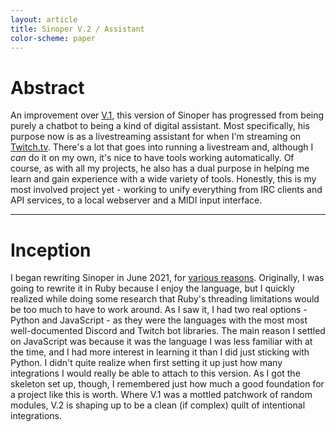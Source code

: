 ```yaml
---
layout: article
title: Sinoper V.2 / Assistant
color-scheme: paper
---
```


# Abstract
An improvement over [V.1](/sinoper-v1), this version of Sinoper has progressed from being purely a chatbot to being a kind of digital assistant. Most specifically, his purpose now is as a livestreaming assistant for when I'm streaming on [Twitch.tv](https://twitch.tv). There's a lot that goes into running a livestream and, although I *can* do it on my own, it's nice to have tools working automatically. Of course, as with all my projects, he also has a dual purpose in helping me learn and gain experience with a wide variety of tools. Honestly, this is my most involved project yet - working to unify everything from IRC clients and API services, to a local webserver and a MIDI input interface.

---

# Inception
I began rewriting Sinoper in June 2021, for [various reasons](/sinoper-v1/sunset). Originally, I was going to rewrite it in Ruby because I enjoy the language, but I quickly realized while doing some research that Ruby's threading limitations would be too much to have to work around. As I saw it, I had two real options - Python and JavaScript - as they were the languages with the most most well-documented Discord and Twitch bot libraries. The main reason I settled on JavaScript was because it was the language I was less familiar with at the time, and I had more interest in learning it than I did just sticking with Python. I didn't quite realize when first setting it up just how many integrations I would really be able to attach to this version. As I got the skeleton set up, though, I remembered just how much a good foundation for a project like this is worth. Where V.1 was a mottled patchwork of random modules, V.2 is shaping up to be a clean (if complex) quilt of intentional integrations.


